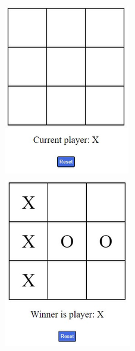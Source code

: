 ![Start screen](Screenshot_start.JPG "Start screen")

![Win screen](Screenshot_win.JPG "Win screen")
